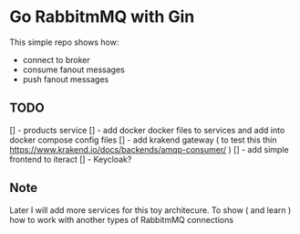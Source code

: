 # Go RabbitmMQ with Gin

This simple repo shows how:
- connect to broker
- consume fanout messages
- push fanout messages


## TODO
[] - products service
[] - add docker docker files to services and add into docker compose config files
[] - add krakend gateway ( to test this thin https://www.krakend.io/docs/backends/amqp-consumer/ )
[] - add simple frontend to iteract
[] - Keycloak?

## Note

Later I will add more services for this toy architecure. To show ( and learn ) how to work with another types of RabbitmMQ connections
